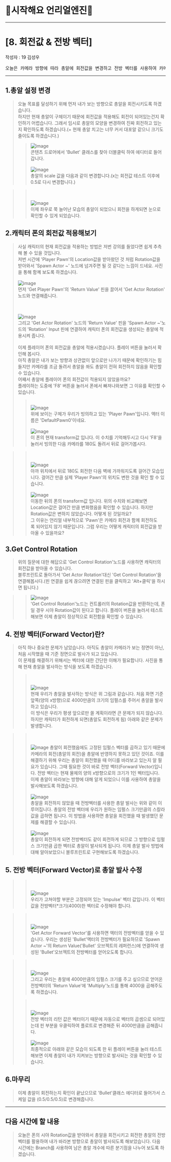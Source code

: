 # :raccoon:시작해요 언리얼엔진🌳


---

# [8. 회전값 & 전방 벡터]
작성자 : 19 김성우

<pre>
오늘은 카메라 방향에 따라 총알에 회전값을 변경하고 전방 벡터를 사용하여 카메라가 바라보는 방향으로 총알을 발사해보록 하겠습니다.
</pre>

---
  
## 1.총알 설정 변경
> 오늘 목표를 달성하기 위해 먼저 내가 보는 방향으로 총알을 회전시키도록 하겠습니다.
> <br> 하지만 현재 총알이 구체이기 때문에 회전값을 적용해도 회전이 되어있는건지 확인하기 어렵습니다.
> 그래서 임시로 총알의 모양을 변경하여 진짜 회전하고 있는지 확인하도록 하겠습니다.(+ 현재 총알 치고는 너무 커서 대포알 같으니 크기도 줄이도록 하겠습니다.)
>> ![image](./Pic/p1.png)
> <br> 콘텐츠 드로어에서 'Bullet' 클래스를 찾아 더블클릭 하여 에디터로 들어갑니다.
>> <br><br>![image](./Pic/p2.png)
> <br> 총알의 scale 값을 다음과 같이 변경합니다.(x는 회전값 테스트 이후에 0.5로 다시 변경합니다.)

>> <br><br>![image](./Pic/p3.png)
> <br> 이제 좌우로 쭉 늘어난 모습의 총알이 되었으니 회전을 하게되면 눈으로 확인할 수 있게 되었습니다.


## 2.캐릭터 폰의 회전값 적용해보기
> 사실 캐릭터의 현재 회전값을 적용하는 방법은 저번 강의를 들었다면 쉽게 추측해 볼 수 있을 것입니다.
> <br> 저번 시간에 'Player Pawn'의 Location값을 받아왔던 것 처럼 Rotation값을 받아와서 'Spawn Actor ~' 노드에 넘겨주면 될 것 같다는 느낌이 드네요.
> 사진을 통해 함꼐 보도록 하겠습니다.
> <br><br>![image](./Pic/p4.png)
> <br> 먼저 'Get Player Pawn'의 'Return Value' 핀을 끌어서 'Get Actor Rotation' 노드와 연결해줍니다.
> 
> <br><br>![image](./Pic/p5.png)
> <br> 그리고 'Get Actor Rotation' 노드의 'Return Value' 핀을 'Spawn Actor ~'노드의 'Rotation' Input 핀에 연결하여 캐릭터 폰의 회전값을 생성되는 총알에 적용시켜 줍니다.
> <br><br> 이제 플레이어 폰의 회전값을 총알에 적용시켰습니다. 플레이 버튼을 눌러서 확인해 봅시다.
> <br> 아직 총알은 내가 보는 방향과 상관없이 앞으로만 나가기 때문에 확인하기는 힘들지만 카메라를 조금 돌려서 총알을 쏴도 총알이 전혀 회전하지 않음을 확인할 수 있습니다.
> <br> 어쨰서 총알에 플레이어 폰의 회전값이 적용되지 않았을까요?
> <br> 플레이하는 도중에 'F8' 버튼을 눌러서 폰에서 빠져나와보면 그 이유를 확인할 수 있습니다.
>> <br>![image](./Pic/p6.png)
> <br> 위에 보이는 구체가 우리가 빙의하고 있는 'Player Pawn'입니다. 액터 이름은 'DefaultPawn0'이네요.
>><br><br>![image](./Pic/p7.png)
> <br> 이 폰의 현재 transform값 입니다. 이 수치를 기억해두시고 다시 'F8'을 눌러서 빙의한 다음 카메라를 180도 돌려서 뒤로 걸어가봅시다.

>> <br><br>![image](./Pic/p8.png)
> <br> 아까 위치에서 뒤로 180도 회전한 다음 벽에 가까워지도록 걸어간 모습입니다. 걸어간 만큼 실제 'Player Pawn'의 위치도 변한 것을 확인 할 수 있습니다.
>> <br><br>![image](./Pic/p9.png)
> <br> 이동한 뒤의 폰의 transform값 입니다. 위의 수치와 비교해보면 Location값은 걸어간 만큼 변화했음을 확인할 수 있습니다. 하지만 Rotation값은 변하지 않았습니다. 어떻게 된 것일까요?
> <br> 그 이유는 언리얼 내부적으로 'Pawn'은 카메라 회전과 함께 회전하도록 되어있지 않기 때문입니다. 그럼 우리는 어떻게 캐릭터의 회전값을 받아올 수 있을까요?

## 3.Get Control Rotation
> 위의 질문에 대한 해답으로 'Get Control Rotation'노드를 사용하면 캐릭터의 회전값을 받아올 수 있습니다.
> <br> 블루프린트로 돌아가서 'Get Actor Rotation'대신 'Get Control Rotation'을 연결해봅시다.(핀 연결을 쉽게 끊으려면 연결된 핀을 클릭하고 'Alt+클릭'을 하시면 됩니다.)

>>![image](./Pic/p10.png)
> <br>'Get Control Rotation'노드는 컨트롤러의 Rotation값을 반환하는데, 폰일 경우 시야 Rotation값이 된다고 합니다.
> 플레이 버튼을 눌러서 테스트해보면 이제 총알이 정상적으로 회전함을 확인할 수 있습니다.

## 4. 전방 벡터(Forward Vector)란?
> 아직 하나 중요한 문제가 남았습니다. 아직도 총알이 카메라가 보는 정면이 아닌, 처음 시작했을 때 기준 정면으로 발사가 되고 있습니다.
><br> 이 문제를 해결하기 위해서는 벡터에 대한 간단한 이해가 필요합니다.
> 사진을 통해 현재 총알을 발사하는 방식을 보도록 하겠습니다.
>> <br><br>![image](./Pic/p11.png)
> <br> 현재 우리가 총알을 발사하는 방식은 위 그림과 같습니다. 처음 화면 기준 앞쪽(양의 x방향)으로 4000만큼의 크기의 임펄스를 주어서 총알을 발사하고 있습니다.
> <br> 이 방식은 우리가 평생 앞으로만 쏠 계획이라면 큰 문제가 되지 않습니다. 하지만 캐릭터가 회전하게 되면(총알도 회전하게 됨) 아래와 같은 문제가 발생합니다.

>> <br><br>![image](./Pic/p12.png)
> 총알이 회전했음에도 고정된 임펄스 벡터를 곱하고 있기 때문에 카메라의 회전(총알의 회전)을 총알에 반영하지 못하고 있던 것이죠. 이를 해결하기 위해 우리는 총알이 회전했을 때 어디를 바라보고 있는지 알 필요가 있습니다.
>  그때 필요한 것이 바로 전방 벡터(Forward Vector)입니다. 전방 벡터는 현재 물체의 양의 x방향으로의 크기가 1인 벡터입니다.
> <br> 이제 총알이 바라보는 방향에 대해 알게 되었으니 이를 사용하여 총알을 발사해보도록 하겠습니다.
>> <br><br>![image](./Pic/p13.png)
> <br> 총알을 회전하지 않았을 때 전방벡터를 사용한 총알 발사는 위와 같이 이루어집니다. 총알의 전방 벡터에 우리가 원하는 임펄스 크기만큼의 스칼라 값을 곱하면 됩니다. 이 방법을 사용하면 총알을 회전했을 때 발생했던 문제를 해결할 수 있습니다.
>> <br><br>![image](./Pic/p14.png)
> <br> 총알이 회전하게 되면 전방벡터도 같이 회전하게 되므로 그 방향으로 임펄스 크기만큼 곱한 벡터로 총알이 발사되게 됩니다. 이제 총알 발사 방법에 대해 알아보았으니 블루프린트로 구현해보도록 하겠습니다.

## 5. 전방 벡터(Forward Vector)로 총알 발사 수정
>> <br><br>![image](./Pic/p15.png)
> <br> 우리가 고쳐야할 부분은 고정되어 있는 'Impulse' 벡터 값입니다. 이 벡터 값을 전방벡터*크기(4000)한 벡터로 수정해야 합니다.

>> <br><br>![image](./Pic/p16.png)
> <br> 'Get Actor Forward Vector'를 사용하면 액터의 전방벡터를 얻을 수 있습니다. 우리는 생성된 'Bullet'액터의 전방벡터가 필요하므로
> 'Spawn Actor ~'의 Return Value('Bullet' 오브젝트의 레퍼런스)에 연결하여 생성된 'Bullet'오브젝트의 전방벡터를 얻어오도록 합니다.

>> <br><br>![image](./Pic/p17.png)
> <br>그리고 우리는 총알에 4000만큼의 임펄스 크기를 주고 싶으므로 얻어온 전방벡터의 'Return Value'에 'Multiply'노드를 통해 4000을 곱해주도록 하겠습니다.
>
>> <br><br>![image](./Pic/p18.png)
> <br>전방 벡터의 리턴 값은 벡터이기 때문에 자동으로 벡터의 곱셈으로 되어있는데 핀 부분을 우클릭하여 플로트로 변경해준 뒤 4000만큼을 곱해줍니다.
>> <br><br>![image](./Pic/p19.png)
> <br>최종적으로 아래와 같은 모습이 되도록 한 뒤 플레이 버튼을 눌러 테스트 해보면 이제 총알이 내가 지켜보는 방향으로 발사되는 것을 확인할 수 있습니다.

## 6.마무리
> 이제 총알이 회전하는지 확인이 끝났으므로 'Bullet'클래스 에디터로 들어가서 스케일 값을 (0.5/0.5/0.5)로 변경해줍니다.
---

## 다음 시간에 할 내용
> 오늘은 폰의 시야 Rotation값을 받아와서 총알을 회전시키고 회전한 총알의 전방벡터를 활용하여 내가 바라본 방향으로 총알이 발사되도록 해보았습니다.
> 다음 시간에는 Branch를 사용하여 남은 총알 개수에 따른 분기점을 나누어 보도록 하겠습니다.


